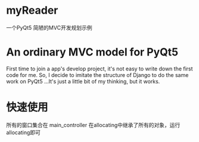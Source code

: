 # myReader
一个PyQt5 简陋的MVC开发规划示例


# An ordinary MVC model for PyQt5

First time to join a app's develop project, it's not easy to write down the first code for me.
So, I decide to imitate the structure of Django to do the same work on PyQt5 ...It's just a little bit of my thinking, but it works.


# 快速使用
所有的窗口集合在 main_controller
在allocating中继承了所有的对象，运行allocating即可




